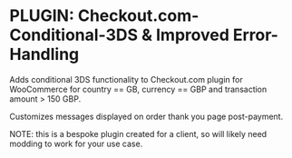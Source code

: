 # PLUGIN: Checkout.com-Conditional-3DS & Improved Error-Handling

Adds conditional 3DS functionality to Checkout.com plugin for WooCommerce for country == GB, currency == GBP and transaction amount > 150 GBP.

Customizes messages displayed on order thank you page post-payment.

NOTE: this is a bespoke plugin created for a client, so will likely need modding to work for your use case.
